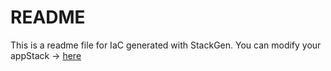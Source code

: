 # README
This is a readme file for IaC generated with StackGen.
You can modify your appStack -> [here](http://main.dev.stackgen.com/appstacks/2981084c-f1af-4c99-8f53-bc660d817964)
